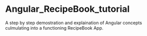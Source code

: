 # Angular_RecipeBook_tutorial
A step by step demostration and explaination of Angular concepts culmulating into a functioning RecipeBook App.
